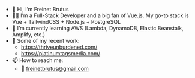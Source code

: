 - 👋 Hi, I’m Freinet Brutus
- 👨‍💻 I’m a Full-Stack Developer and a big fan of Vue.js. My go-to stack is Vue + TailwindCSS + Node.js + PostgreSQL
- 🌱 I’m currently learning AWS (Lambda, DynamoDB, Elastic Beanstalk, Amplify, etc.)
- 💼 Some of my recent work:
     - https://thriveunburdened.com/
     - https://platinumtagsmedia.com/
- 📫 How to reach me:
    -  📨 freinetbrutus@gmail.com

<!---
freinet12/freinet12 is a ✨ special ✨ repository because its `README.md` (this file) appears on your GitHub profile.
You can click the Preview link to take a look at your changes.
--->
